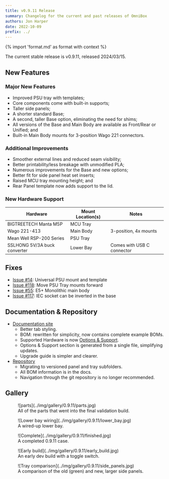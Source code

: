 ```yaml
---
title: v0.9.11 Release
summary: Changelog for the current and past releases of OmniBox
authors: Jon Harper
date: 2022-10-09
prefix: ../
---
```


{% import 'format.md' as format with context %}

The current stable release is v0.9.11, released 2024/03/15.

## New Features

### Major New Features

- Improved PSU tray with templates;
- Core components come with built-in supports;
- Taller side panels;
- A shorter standard Base;
- A second, taller Base option, eliminating the need for shims;
- All versions of the Base and Main Body are available as Front/Rear or Unified; and
- Built-in Main Body mounts for 3-position Wago 221 connectors.

### Additional Improvements

- Smoother external lines and reduced seam visibility;
- Better printability/less breakage with unmodified PLA;
- Numerous improvements for the Base and new options;
- Better fit for side panel heat set inserts;
- Raised MCU tray mounting height; and
- Rear Panel template now adds support to the lid.

### New Hardware Support

| Hardware                          | Mount Location(s) | Notes |
|-----------------------------------|-------------------|-------|
| BIGTREETECH Manta M5P             | MCU Tray | |
| Wago 221-413                      | Main Body | 3-position, 4x mounts |
| Mean Well RSP-200 Series          | PSU Tray | |
| SSLHONG 5V/3A buck converter      | Lower Bay | Comes with USB C connector |

## Fixes

- [Issue #14](https://github.com/jon-harper/OmniBox/issues/14): Universal PSU mount and template
- [Issue #118](https://github.com/jon-harper/OmniBox/issues/118): Move PSU Tray mounts forward
- [Issue #55](https://github.com/jon-harper/OmniBox/issues/55): E5+ Monolithic main body
- [Issue #117](https://github.com/jon-harper/OmniBox/issues/117): IEC socket can be inverted in the base

## Documentation & Repository

- [Documentation site](https://jon-harper.github.io/OmniBox)
    - Better tab styling.
    - BOM: rewritten for simplicity, now contains complete example BOMs.
    - Supported Hardware is now [Options & Support](../support/index.md).
    - Options & Support section is generated from a single file, simplifying updates.
    - Upgrade guide is simpler and clearer.
- [Repository](https://github.com/jon-harper/OmniBox)
    - Migrating to versioned panel and tray subfolders.
    - All BOM information is in the docs.
    - Navigation through the git repository is no longer recommended.
    
## Gallery

<figure markdown>
![parts](../img/gallery/0.9.11/parts.jpg)
<figcaption markdown>
All of the parts that went into the final validation build.
</figcaption>
</figure>

<figure markdown>
![Lower bay wiring](../img/gallery/0.9.11/lower_bay.jpg)
<figcaption markdown>
A wired-up lower bay.
</figcaption>
</figure>

<figure markdown>
![Complete](../img/gallery/0.9.11/finished.jpg)
<figcaption markdown>
A completed 0.9.11 case.
</figcaption>
</figure>

<figure markdown>
![Early build](../img/gallery/0.9.11/early_build.jpg)
<figcaption markdown>
An early dev build with a toggle switch.
</figcaption>
</figure>

<figure markdown>
![Tray comparison](../img/gallery/0.9.11/side_panels.jpg)
<figcaption markdown>
A comparison of the old (green) and new, larger side panels.
</figcaption>
</figure>
